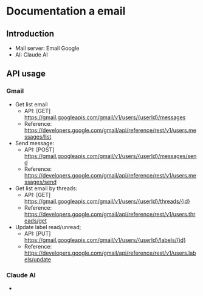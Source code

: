# Documentation a email

## Introduction

- Mail server: Email Google
- AI: Claude AI

## API usage

### Gmail

- Get list email
  - API: [GET] https://gmail.googleapis.com/gmail/v1/users/{userId}/messages
  - Reference: https://developers.google.com/gmail/api/reference/rest/v1/users.messages/list
- Send message:
  - API: [POST] https://gmail.googleapis.com/gmail/v1/users/{userId}/messages/send
  - Reference: https://developers.google.com/gmail/api/reference/rest/v1/users.messages/send
- Get list email by threads:
  - API: [GET] https://gmail.googleapis.com/gmail/v1/users/{userId}/threads/{id}
  - Reference: https://developers.google.com/gmail/api/reference/rest/v1/users.threads/get
- Update label read/unread;
  - API: [PUT] https://gmail.googleapis.com/gmail/v1/users/{userId}/labels/{id}
  - Reference: https://developers.google.com/gmail/api/reference/rest/v1/users.labels/update

### Claude AI

-  